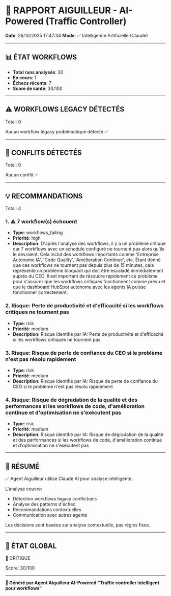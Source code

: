 # 🚦 RAPPORT AIGUILLEUR - AI-Powered (Traffic Controller)

**Date**: 26/10/2025 17:47:34
**Mode**: ✅ Intelligence Artificielle (Claude)

---

## 📊 ÉTAT WORKFLOWS

- **Total runs analysés**: 30
- **En cours**: 1
- **Échecs récents**: 7
- **Score de santé**: 30/100

---

## ⚠️  WORKFLOWS LEGACY DÉTECTÉS

Total: 0



Aucun workflow legacy problématique détecté ✅

---

## 🚨 CONFLITS DÉTECTÉS

Total: 0

Aucun conflit ✅

---

## 💡 RECOMMANDATIONS

Total: 4


### 1. ⚠️ 7 workflow(s) échouent

- **Type**: workflows_failing
- **Priorité**: high
- **Description**: D'après l'analyse des workflows, il y a un problème critique car 7 workflows avec un schedule configuré ne tournent pas alors qu'ils le devraient. Cela inclut des workflows importants comme 'Entreprise Autonome IA', 'Code Quality', 'Amélioration Continue', etc. Étant donné que ces workflows ne tournent pas depuis plus de 15 minutes, cela représente un problème bloquant qui doit être escaladé immédiatement auprès du CEO. Il est important de résoudre rapidement ce problème pour s'assurer que les workflows critiques fonctionnent comme prévu et que le dashboard HubSpot autonome avec les agents IA puisse fonctionner correctement.


### 2. Risque: Perte de productivité et d'efficacité si les workflows critiques ne tournent pas

- **Type**: risk
- **Priorité**: medium
- **Description**: Risque identifié par IA: Perte de productivité et d'efficacité si les workflows critiques ne tournent pas


### 3. Risque: Risque de perte de confiance du CEO si le problème n'est pas résolu rapidement

- **Type**: risk
- **Priorité**: medium
- **Description**: Risque identifié par IA: Risque de perte de confiance du CEO si le problème n'est pas résolu rapidement


### 4. Risque: Risque de dégradation de la qualité et des performances si les workflows de code, d'amélioration continue et d'optimisation ne s'exécutent pas

- **Type**: risk
- **Priorité**: medium
- **Description**: Risque identifié par IA: Risque de dégradation de la qualité et des performances si les workflows de code, d'amélioration continue et d'optimisation ne s'exécutent pas




---

## 🎯 RÉSUMÉ

✅ Agent Aiguilleur utilise Claude AI pour analyse intelligente.

L'analyse couvre:
- Détection workflows legacy conflictuels
- Analyse des patterns d'échec
- Recommandations contextuelles
- Communication avec autres agents

Les décisions sont basées sur analyse contextuelle, pas règles fixes.

---

## 🔄 ÉTAT GLOBAL

🔴 CRITIQUE

Score: 30/100

---

**🚦 Généré par Agent Aiguilleur AI-Powered**
**"Traffic controller intelligent pour workflows"**
